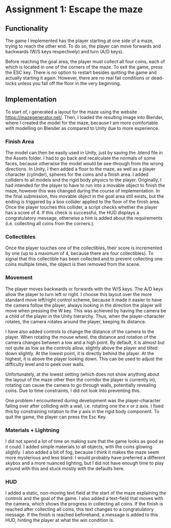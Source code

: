 # Assignment 1: Escape the maze

## Functionality

The game I implemented has the player starting at one side of a maze, trying to reach the other end. To do so, the player can move forwards and backwards (W/S keys respectively) and turn (A/D keys).

Before reaching the goal area, the player must collect all four coins, each of which is located in one of the corners of the maze. To exit the game, press the ESC key. There is no option to restart besides quitting the game and actually starting it again. However, there are no real fail conditions or dead-locks unless you fall off the floor in the very beginning.

## Implementation

To start of, i generated a layout for the maze using the website <https://mazegenerator.net/>. Then, I loaded the resulting image into Blender, where I created the model for the maze, because I am more comfortable with modelling on Blender as compared to Unity due to more experience.

### Finish Area

The model can then be easily used in Unity, just by saving the .blend file in the Assets folder. I had to go back and recalculate the normals of some faces, because otherwise the model would be see-through from the wrong directions.
In Unity, I then added a floor to the maze, as well as a player character (cylinder), spheres for the coins and a finish area. I added colliders to all models and the rigid body physics to the player. Originally, I had intended for the player to have to run into a movable object to finish the maze, however this was changed during the course of implementation.
In the final submission, this movable object in the goal area still exists, but the ending is triggered by a box collider applied to the floor of the finish area. Once the player touches this collider, a script checks whether the player has a score of 4. If this check is successful, the HUD displays a congratulatory message, otherwise a hint is added about the requirements (i.e. collecting all coins from the corners.).

### Collectibles

Once the player touches one of the collectibles, their score is incremented by one (up to a maximum of 4, because there are four collectibles). To signal that this collectible has been collected and to prevent collecting one coins multiple times, the object is then removed from the scene.

### Movement

The player moves backwards or forwards with the W/S keys. The A/D keys allow the player to turn left or right. I choose this layout over the more standard move left/right control scheme, because it made it easier to have the camera follow the player, always looking in the direction the player will move when pressing the W key.
This was achieved by having the camera be a child of the player in the Unity hierarchy. Thus, when the player-character rotates, the camera rotates around the player, keeping its distance.

I have also added controls to change the distance of the camera to the player. When rotating the mouse wheel, the distance and rotation of the camera changes between a low and a high point. By default, it is almost but not quite as low as the controls allow, slightly above the player and tilted down slightly.
At the lowest point, it is directly behind the player. At the highest, it is above the player looking down. This can be used to adjust the difficulty level and to peek over walls.

Unfortunately, at the lowest setting (which does not show anything about the layout of the maze other then the corridor the player is currently in), rotating can cause the camera to go through walls, potentially revealing coins. Due to time constraints, I did not look into preventing this.

One problem I encountered during development was the player-character falling over after colliding with a wall, i.e. rotating one the x or z axis. I fixed this by constraining rotation to the y axis in the rigid body component. To quit the game, the player can press the Esc Key.

### Materials + Lightning

I did not spend a lot of time on making sure that the game looks as good as it could. I added simple materials to all objects, with the coins glowing slightly. I also added a bit of fog, because I think it makes the maze seem more mysterious and less bland. I would probably have preferred a different skybox and a more nuanced lighting, but I did not have enough time to play around with this and stuck mostly with the defaults here.

### HUD

I added a static, non-moving text field at the start of the maze explaining the controls and the goal of the game. I also added a text-field that moves with the camera, which shows the progress in collecting all coins. If the finish is reached after collecting all coins, this text changes to a congratulatory message. If the finish is reached beforehand, a message is added to this HUD, hinting the player at what the win condition is.
